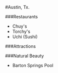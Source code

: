 #Austin, Tx.

###Restaurants
- Chuy's
- Torchy's
- Uchi (Sushi)

###Attractions

###Natural Beauty
- Barton Springs Pool

